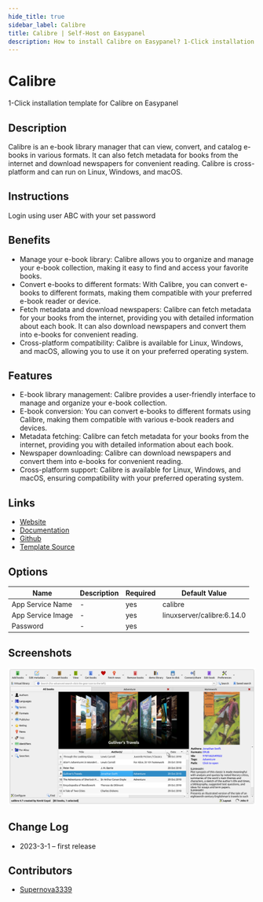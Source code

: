 ```yaml
---
hide_title: true
sidebar_label: Calibre
title: Calibre | Self-Host on Easypanel
description: How to install Calibre on Easypanel? 1-Click installation template for Calibre on Easypanel
---
```


<!-- generated -->

# Calibre

1-Click installation template for Calibre on Easypanel

## Description

Calibre is an e-book library manager that can view, convert, and catalog e-books in various formats. It can also fetch metadata for books from the internet and download newspapers for convenient reading. Calibre is cross-platform and can run on Linux, Windows, and macOS.

## Instructions

Login using user ABC with your set password

## Benefits

- Manage your e-book library: Calibre allows you to organize and manage your e-book collection, making it easy to find and access your favorite books.
- Convert e-books to different formats: With Calibre, you can convert e-books to different formats, making them compatible with your preferred e-book reader or device.
- Fetch metadata and download newspapers: Calibre can fetch metadata for your books from the internet, providing you with detailed information about each book. It can also download newspapers and convert them into e-books for convenient reading.
- Cross-platform compatibility: Calibre is available for Linux, Windows, and macOS, allowing you to use it on your preferred operating system.

## Features

- E-book library management: Calibre provides a user-friendly interface to manage and organize your e-book collection.
- E-book conversion: You can convert e-books to different formats using Calibre, making them compatible with various e-book readers and devices.
- Metadata fetching: Calibre can fetch metadata for your books from the internet, providing you with detailed information about each book.
- Newspaper downloading: Calibre can download newspapers and convert them into e-books for convenient reading.
- Cross-platform support: Calibre is available for Linux, Windows, and macOS, ensuring compatibility with your preferred operating system.

## Links

- [Website](https://calibre-ebook.com/)
- [Documentation](https://manual.calibre-ebook.com/)
- [Github](https://github.com/kovidgoyal/calibre)
- [Template Source](https://github.com/easypanel-io/templates/tree/main/templates/calibre)

## Options

Name | Description | Required | Default Value
-|-|-|-
App Service Name | - | yes | calibre
App Service Image | - | yes | linuxserver/calibre:6.14.0
Password | - | yes | 

## Screenshots

![Calibre Screenshot](./assets/screenshot.png)

## Change Log

- 2023-3-1 – first release

## Contributors

- [Supernova3339](https://github.com/Supernova3339)
